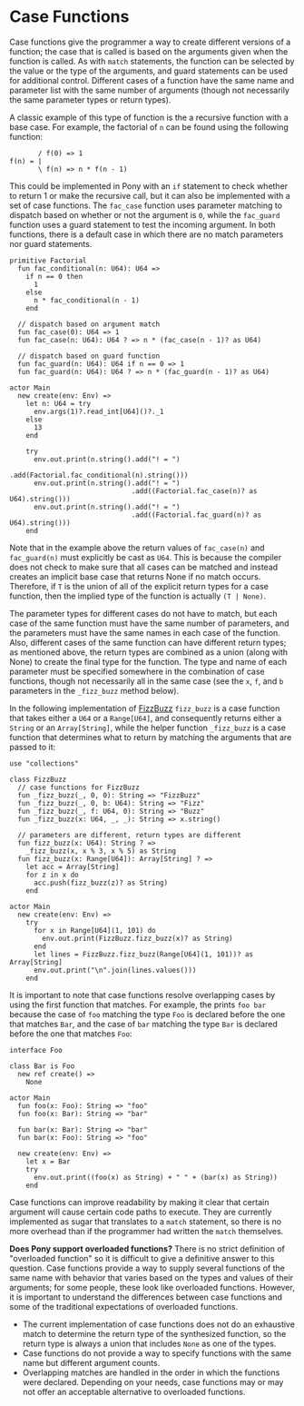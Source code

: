 # Case Functions

Case functions give the programmer a way to create different versions of a function; the case that is called is based on the arguments given when the function is called. As with `match` statements, the function can be selected by the value or the type of the arguments, and guard statements can be used for additional control. Different cases of a function have the same name and parameter list with the same number of arguments (though not necessarily the same parameter types or return types).

A classic example of this type of function is the a recursive function with a base case. For example, the factorial of `n` can be found using the following function:

```
       / f(0) => 1
f(n) = |
       \ f(n) => n * f(n - 1)
```

This could be implemented in Pony with an `if` statement to check whether to return 1 or make the recursive call, but it can also be implemented with a set of case functions. The `fac_case` function uses parameter matching to dispatch based on whether or not the argument is `0`, while the `fac_guard` function uses a guard statement to test the incoming argument. In both functions, there is a default case in which there are no match parameters nor guard statements.

```pony
primitive Factorial
  fun fac_conditional(n: U64): U64 =>
    if n == 0 then
      1
    else
      n * fac_conditional(n - 1)
    end

  // dispatch based on argument match
  fun fac_case(0): U64 => 1
  fun fac_case(n: U64): U64 ? => n * (fac_case(n - 1)? as U64)

  // dispatch based on guard function
  fun fac_guard(n: U64): U64 if n == 0 => 1
  fun fac_guard(n: U64): U64 ? => n * (fac_guard(n - 1)? as U64)

actor Main
  new create(env: Env) =>
    let n: U64 = try
      env.args(1)?.read_int[U64]()?._1
    else
      13
    end

    try
      env.out.print(n.string().add("! = ")
                              .add(Factorial.fac_conditional(n).string()))
      env.out.print(n.string().add("! = ")
                              .add((Factorial.fac_case(n)? as U64).string()))
      env.out.print(n.string().add("! = ")
                              .add((Factorial.fac_guard(n)? as U64).string()))
    end
```

Note that in the example above the return values of `fac_case(n)` and `fac_guard(n)` must explicitly be cast as `U64`. This is because the compiler does not check to make sure that all cases can be matched and instead creates an implicit base case that returns None if no match occurs. Therefore, if `T` is the union of all of the explicit return types for a case function, then the implied type of the function is actually `(T | None)`.

The parameter types for different cases do not have to match, but each case of the same function must have the same number of parameters, and the parameters must have the same names in each case of the function. Also, different cases of the same function can have different return types; as mentioned above, the return types are combined as a union (along with None) to create the final type for the function. The type and name of each parameter must be specified somewhere in the combination of case functions, though not necessarily all in the same case (see the `x`, `f`, and `b` parameters in the `_fizz_buzz` method below).

In the following implementation of [FizzBuzz](http://c2.com/cgi/wiki?FizzBuzzTest) `fizz_buzz` is a case function that takes either a `U64` or a `Range[U64]`, and consequently returns either a `String` or an `Array[String]`, while the helper function `_fizz_buzz` is a case function that determines what to return by matching the arguments that are passed to it:

```pony
use "collections"

class FizzBuzz
  // case functions for FizzBuzz
  fun _fizz_buzz(_, 0, 0): String => "FizzBuzz"
  fun _fizz_buzz(_, 0, b: U64): String => "Fizz"
  fun _fizz_buzz(_, f: U64, 0): String => "Buzz"
  fun _fizz_buzz(x: U64, _, _): String => x.string()

  // parameters are different, return types are different
  fun fizz_buzz(x: U64): String ? =>
    _fizz_buzz(x, x % 3, x % 5) as String
  fun fizz_buzz(x: Range[U64]): Array[String] ? =>
    let acc = Array[String]
    for z in x do
      acc.push(fizz_buzz(z)? as String)
    end

actor Main
  new create(env: Env) =>
    try
      for x in Range[U64](1, 101) do
        env.out.print(FizzBuzz.fizz_buzz(x)? as String)
      end
      let lines = FizzBuzz.fizz_buzz(Range[U64](1, 101))? as Array[String]
      env.out.print("\n".join(lines.values()))
    end
```

It is important to note that case functions resolve overlapping cases by using the first function that matches. For example, the prints `foo bar` because the case of `foo` matching the type `Foo` is declared before the one that matches `Bar`, and the case of `bar` matching the type `Bar` is declared before the one that matches `Foo`:

```pony
interface Foo

class Bar is Foo
  new ref create() =>
    None

actor Main
  fun foo(x: Foo): String => "foo"
  fun foo(x: Bar): String => "bar"

  fun bar(x: Bar): String => "bar"
  fun bar(x: Foo): String => "foo"

  new create(env: Env) =>
    let x = Bar
    try
      env.out.print((foo(x) as String) + " " + (bar(x) as String))
    end
```

Case functions can improve readability by making it clear that certain argument will cause certain code paths to execute. They are currently implemented as sugar that translates to a `match` statement, so there is no more overhead than if the programmer had written the `match` themselves.

__Does Pony support overloaded functions?__ There is no strict definition of "overloaded function" so it is difficult to give a definitive answer to this question. Case functions provide a way to supply several functions of the same name with behavior that varies based on the types and values of their arguments; for some people, these look like overloaded functions. However, it is important to understand the differences between case functions and some of the traditional expectations of overloaded functions.
* The current implementation of case functions does not do an exhaustive match to determine the return type of the synthesized function, so the return type is always a union that includes `None` as one of the types.
* Case functions do not provide a way to specify functions with the same name but different argument counts.
* Overlapping matches are handled in the order in which the functions were declared.
Depending on your needs, case functions may or may not offer an acceptable alternative to overloaded functions.
